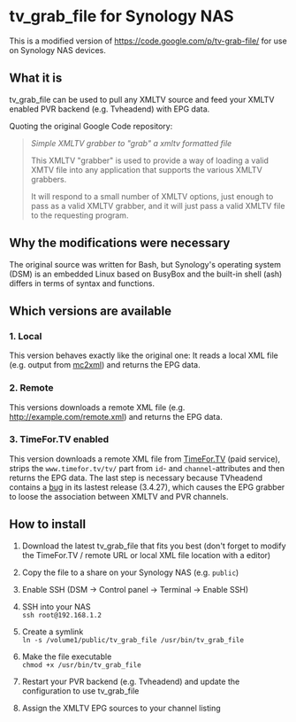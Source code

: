 # tv_grab_file for Synology NAS
This is a modified version of <https://code.google.com/p/tv-grab-file/> for use on Synology NAS devices.

## What it is
tv_grab_file can be used to pull any XMLTV source and feed your XMLTV enabled PVR backend (e.g. Tvheadend) with EPG data.

Quoting the original Google Code repository:

> _Simple XMLTV grabber to "grab" a xmltv formatted file_
> 
> This XMLTV "grabber" is used to provide a way of loading a valid XMTV file into any application that supports the various XMLTV grabbers.
>
> It will respond to a small number of XMLTV options, just enough to pass as a valid XMLTV grabber, and it will just pass a valid XMLTV file to the requesting program.

## Why the modifications were necessary
The original source was written for Bash, but Synology's operating system (DSM) is an embedded Linux based on BusyBox and the built-in shell (ash) differs in terms of syntax and functions.

## Which versions are available

### 1. Local
This version behaves exactly like the original one: It reads a local XML file (e.g. output from [mc2xml](http://mc2xml.tk/)) and returns the EPG data.

### 2. Remote
This versions downloads a remote XML file (e.g. http://example.com/remote.xml) and returns the EPG data.

### 3. TimeFor.TV enabled
This version downloads a remote XML file from [TimeFor.TV](http://en.timefor.tv) (paid service), strips the `www.timefor.tv/tv/` part from `id`- and `channel`-attributes and then returns the EPG data. The last step is necessary because TVheadend contains a [bug](https://tvheadend.org/issues/1800) in its lastest release (3.4.27), which causes the EPG grabber to loose the association between XMLTV and PVR channels.

## How to install
1. Download the latest tv_grab_file that fits you best (don't forget to modify the TimeFor.TV / remote URL or local XML file location with a editor)

2. Copy the file to a share on your Synology NAS (e.g. `public`)

3. Enable SSH (DSM &rarr; Control panel &rarr; Terminal &rarr; Enable SSH)

4. SSH into your NAS  
`ssh root@192.168.1.2`

5. Create a symlink  
`ln -s /volume1/public/tv_grab_file /usr/bin/tv_grab_file`

6. Make the file executable  
`chmod +x /usr/bin/tv_grab_file`

7. Restart your PVR backend (e.g. Tvheadend) and update the configuration to use tv_grab_file

8. Assign the XMLTV EPG sources to your channel listing
